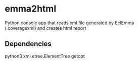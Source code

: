 # emma2html
Python console app that reads xml file generated by EclEmma (.coveragexml) and creates html report
## Dependencies
python3
xml.etree.ElementTree
getopt
